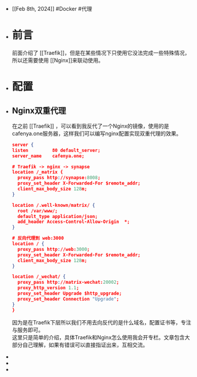 - [[Feb 8th, 2024]] #Docker #代理
- # 前言
  前面介绍了 [[Traefik]]，但是在某些情况下只使用它没法完成一些特殊情况，所以还需要使用 [[Nginx]]来联动使用。
- # 配置
- ## Nginx双重代理
  
  在之前 [[Traefik]] ，可以看到我反代了一个Nginx的镜像，使用的是cafenya.one服务器，这样我们可以编写nginx配置实现双重代理的效果。  
  
  ```json
  server {
  listen         80 default_server;
  server_name    cafenya.one;
  
  # Traefik -> nginx -> synapse
  location /_matrix {
    proxy_pass http://synapse:8008;
    proxy_set_header X-Forwarded-For $remote_addr;
    client_max_body_size 128m;
  }
  
  location /.well-known/matrix/ {
    root /var/www/;
    default_type application/json;
    add_header Access-Control-Allow-Origin  *;
  }
  
  # 反向代理到 web:3000
  location / {
    proxy_pass http://web:3000;
    proxy_set_header X-Forwarded-For $remote_addr;
    client_max_body_size 128m;
  }
  
  location /_wechat/ {
    proxy_pass http://matrix-wechat:20002;
    proxy_http_version 1.1;
    proxy_set_header Upgrade $http_upgrade;
    proxy_set_header Connection "Upgrade";
  }
  }
  ```
  因为是在Traefik下层所以我们不用去向反代的是什么域名，配置证书等，专注与服务即可。  
  这里只是简单的介绍，具体Traefik和Nginx怎么使用我会开专栏。文章包含大部分自己理解，如果有错误可以直接指证出来，互相交流。
-
-
-